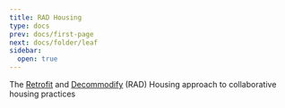 ```yaml
---
title: RAD Housing
type: docs
prev: docs/first-page
next: docs/folder/leaf
sidebar:
  open: true
---
```


The [Retrofit](https://architectureau.com/articles/deep-retrofit-for-more-accessible-equitable-and-resilient-houses/)  and [Decommodify](https://en.wikipedia.org/wiki/Decommodification) (RAD) Housing approach to collaborative housing practices